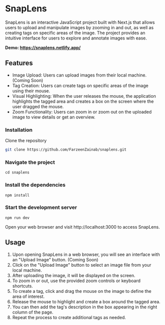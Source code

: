 # SnapLens
SnapLens is an interactive JavaScript project built with Next.js that allows users to upload and manipulate images by zooming in and out, as well as creating tags on specific areas of the image. The project provides an intuitive interface for users to explore and annotate images with ease.

**Demo: https://snaplens.netlify.app/**

## Features

- Image Upload: Users can upload images from their local machine. (Coming Soon)
- Tag Creation: Users can create tags on specific areas of the image using their mouse.
- Visual Highlighting: When the user releases the mouse, the application highlights the tagged area and creates a box on the screen where the user dragged the mouse.
- Zoom Functionality: Users can zoom in or zoom out on the uploaded image to view details or get an overview.
  
### Installation

Clone the repository

```bash
git clone https://github.com/FarzeenZainab/snaplens.git
```

### Navigate the project

```
cd snaplens
```

### Install the dependencies

```
npm install
```

### Start the development server

```
npm run dev
```

Open your web browser and visit http://localhost:3000 to access SnapLens.

## Usage

1. Upon opening SnapLens in a web browser, you will see an interface with an "Upload Image" button. (Coming Soon)
2. Click on the "Upload Image" button to select an image file from your local machine.
3. After uploading the image, it will be displayed on the screen.
4. To zoom in or out, use the provided zoom controls or keyboard shortcuts.
5. To create a tag, click and drag the mouse on the image to define the area of interest.
6. Release the mouse to highlight and create a box around the tagged area.
7. You can then add the tag's description in the box appearing in the right column of the page. 
8. Repeat the process to create additional tags as needed.
   
